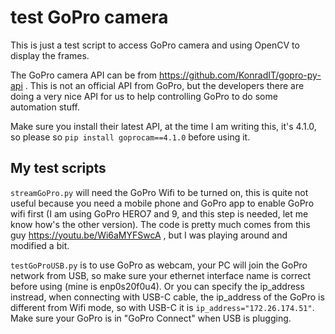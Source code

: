 # test GoPro camera

This is just a test script to access GoPro camera and using OpenCV to display the frames.

The GoPro camera API can be from https://github.com/KonradIT/gopro-py-api . This is not an official API from GoPro, but the developers there are doing a very nice API for us to help controlling GoPro to do some automation stuff.

Make sure you install their latest API, at the time I am writing this, it's 4.1.0, so please so `pip install goprocam==4.1.0` before using it.

## My test scripts

`streamGoPro.py` will need the GoPro Wifi to be turned on, this is quite not useful because you need a mobile phone and GoPro app to enable GoPro wifi first (I am using GoPro HERO7 and 9, and this step is needed, let me know how's the other version). The code is pretty much comes from this guy https://youtu.be/Wi6aMYFSwcA , but I was playing around and modified a bit.

`testGoProUSB.py` is to use GoPro as webcam, your PC will join the GoPro network from USB, so make sure your ethernet interface name is correct before using (mine is enp0s20f0u4). Or you can specify the ip_address instread, when connecting with USB-C cable, the ip_address of the GoPro is different from Wifi mode, so with USB-C it is `ip_address="172.26.174.51"`. Make sure your GoPro is in "GoPro Connect" when USB is plugging. 
